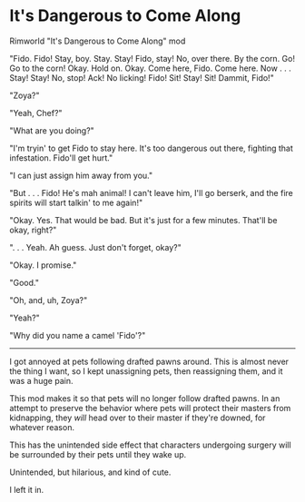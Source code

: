 # It's Dangerous to Come Along
Rimworld "It's Dangerous to Come Along" mod

"Fido. Fido! Stay, boy. Stay. Stay! Fido, stay! No, over there. By the corn. Go! Go to the corn! Okay. Hold on. Okay. Come here, Fido. Come here. Now . . . Stay! Stay! No, stop! Ack! No licking! Fido! Sit! Stay! Sit! Dammit, Fido!"

"Zoya?"

"Yeah, Chef?"

"What are you doing?"

"I'm tryin' to get Fido to stay here. It's too dangerous out there, fighting that infestation. Fido'll get hurt."

"I can just assign him away from you."

"But . . . Fido! He's mah animal! I can't leave him, I'll go berserk, and the fire spirits will start talkin' to me again!"

"Okay. Yes. That would be bad. But it's just for a few minutes. That'll be okay, right?"

". . . Yeah. Ah guess. Just don't forget, okay?"

"Okay. I promise."

"Good."

"Oh, and, uh, Zoya?"

"Yeah?"

"Why did you name a camel 'Fido'?"

----

I got annoyed at pets following drafted pawns around. This is almost never the thing I want, so I kept unassigning pets, then reassigning them, and it was a huge pain.

This mod makes it so that pets will no longer follow drafted pawns. In an attempt to preserve the behavior where pets will protect their masters from kidnapping, they *will* head over to their master if they're downed, for whatever reason.

This has the unintended side effect that characters undergoing surgery will be surrounded by their pets until they wake up.

Unintended, but hilarious, and kind of cute.

I left it in.